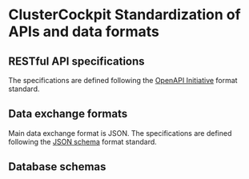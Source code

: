 # ClusterCockpit Standardization of APIs and data formats

## RESTful API specifications

The specifications are defined following the [OpenAPI Initiative](https://www.openapis.org) format standard.

## Data exchange formats

Main data exchange format is JSON.
The specifications are defined following the [JSON schema](https://json-schema.org) format standard.

## Database schemas
